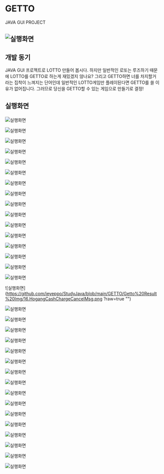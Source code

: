 # GETTO
JAVA GUI PROJECT

![실행화면](https://github.com/ieyeppo/StudyJava/blob/main/GETTO/Getto%20Result%20Img/1.MainPage.png?raw=true "")
------------------------------

## 개발 동기
JAVA GUI 프로젝트로 LOTTO 만들어 봅시다.
하지만 일반적인 로또는 루즈하기 때문에 LOTTO를 GETTO로 하는게 재밌겠지 않나요?
그리고 GETTO하면 너를 차지할거라는 집착이 느껴지는 단어인데 일반적인 LOTTO게임만 플레이된다면 GETTO를 쓸 이유가 없어집니다.
그러므로 당신을 GETTO할 수 있는 게임으로 만들기로 결정!





## 실행화면

###
![실행화면](https://github.com/ieyeppo/StudyJava/blob/main/GETTO/Getto%20Result%20Img/1.MainPage.png?raw=true "")


![실행화면](https://github.com/ieyeppo/StudyJava/blob/main/GETTO/Getto%20Result%20Img/2.noLoginStart.png?raw=true "")


![실행화면](https://github.com/ieyeppo/StudyJava/blob/main/GETTO/Getto%20Result%20Img/3.JoinPage1.png?raw=true "")


![실행화면](https://github.com/ieyeppo/StudyJava/blob/main/GETTO/Getto%20Result%20Img/4.JoinPage2.png?raw=true "")


![실행화면](https://github.com/ieyeppo/StudyJava/blob/main/GETTO/Getto%20Result%20Img/5.loginSelectAccount.png?raw=true "")


![실행화면](https://github.com/ieyeppo/StudyJava/blob/main/GETTO/Getto%20Result%20Img/6.login_success.png?raw=true "")


![실행화면](https://github.com/ieyeppo/StudyJava/blob/main/GETTO/Getto%20Result%20Img/7.logout.png?raw=true "")


![실행화면](https://github.com/ieyeppo/StudyJava/blob/main/GETTO/Getto%20Result%20Img/7.logout.png?raw=true "")


![실행화면](https://github.com/ieyeppo/StudyJava/blob/main/GETTO/Getto%20Result%20Img/8.login_Fail.png?raw=true "")


![실행화면](https://github.com/ieyeppo/StudyJava/blob/main/GETTO/Getto%20Result%20Img/9.HogangFindMsg.png?raw=true "")


![실행화면](https://github.com/ieyeppo/StudyJava/blob/main/GETTO/Getto%20Result%20Img/10.HogangFindPage.png?raw=true "")


![실행화면](https://github.com/ieyeppo/StudyJava/blob/main/GETTO/Getto%20Result%20Img/11.HogangFindResult.png?raw=true "")


![실행화면](https://github.com/ieyeppo/StudyJava/blob/main/GETTO/Getto%20Result%20Img/12.MainPage_Hogang.png?raw=true "")


![실행화면](https://github.com/ieyeppo/StudyJava/blob/main/GETTO/Getto%20Result%20Img/13.moneyGetto.png?raw=true "")


![실행화면](https://github.com/ieyeppo/StudyJava/blob/main/GETTO/Getto%20Result%20Img/14.HogangCashCharge.png?raw=true "")


![실행화면](https://github.com/ieyeppo/StudyJava/blob/main/GETTO/Getto%20Result%20Img/15.HogangCashChargeMsg.png?raw=true "")


![실행화면](https://github.com/ieyeppo/StudyJava/blob/main/GETTO/Getto%20Result%20Img/16.HogangCashChargeCancelMsg.png
?raw=true "")


![실행화면](https://github.com/ieyeppo/StudyJava/blob/main/GETTO/Getto%20Result%20Img/17.HogangInfo.png?raw=true "")


![실행화면](https://github.com/ieyeppo/StudyJava/blob/main/GETTO/Getto%20Result%20Img/18.HogangEdit.png?raw=true "")


![실행화면](https://github.com/ieyeppo/StudyJava/blob/main/GETTO/Getto%20Result%20Img/19.HogangEditCheckMsg.png?raw=true "")


![실행화면](https://github.com/ieyeppo/StudyJava/blob/main/GETTO/Getto%20Result%20Img/20.HogangEditResult.png?raw=true "")


![실행화면](https://github.com/ieyeppo/StudyJava/blob/main/GETTO/Getto%20Result%20Img/21.GettoAutoClick.png?raw=true "")


![실행화면](https://github.com/ieyeppo/StudyJava/blob/main/GETTO/Getto%20Result%20Img/22.GettoAutoResult.png?raw=true "")


![실행화면](https://github.com/ieyeppo/StudyJava/blob/main/GETTO/Getto%20Result%20Img/23.GettoManualClick.png?raw=true "")


![실행화면](https://github.com/ieyeppo/StudyJava/blob/main/GETTO/Getto%20Result%20Img/24.GettoBuyMsg.png?raw=true "")


![실행화면](https://github.com/ieyeppo/StudyJava/blob/main/GETTO/Getto%20Result%20Img/25.GettoManualErrorMsg.png?raw=true "")


![실행화면](https://github.com/ieyeppo/StudyJava/blob/main/GETTO/Getto%20Result%20Img/26.GettoResult1.png?raw=true "")


![실행화면](https://github.com/ieyeppo/StudyJava/blob/main/GETTO/Getto%20Result%20Img/27.GettoResult2.png?raw=true "")


![실행화면](https://github.com/ieyeppo/StudyJava/blob/main/GETTO/Getto%20Result%20Img/28.GettoResult3.png?raw=true "")


![실행화면](https://github.com/ieyeppo/StudyJava/blob/main/GETTO/Getto%20Result%20Img/29.GettoExit.png?raw=true "")


![실행화면](https://github.com/ieyeppo/StudyJava/blob/main/GETTO/Getto%20Result%20Img/30.GettoSaveNum.png?raw=true "")


![실행화면](https://github.com/ieyeppo/StudyJava/blob/main/GETTO/Getto%20Result%20Img/31.SaveHogangList.png?raw=true "")


![실행화면](https://github.com/ieyeppo/StudyJava/blob/main/GETTO/Getto%20Result%20Img/32.GETTO_Diagram.png?raw=true "")
